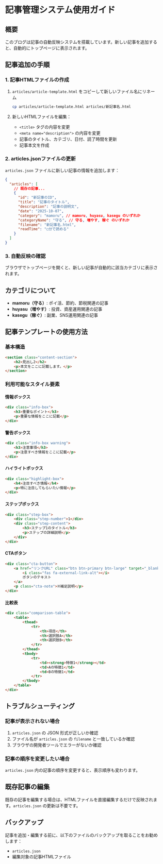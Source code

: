# 記事管理システム使用ガイド

## 概要

このブログは記事の自動反映システムを搭載しています。新しい記事を追加すると、自動的にトップページに表示されます。

## 記事追加の手順

### 1. 記事HTMLファイルの作成

1. `articles/article-template.html` をコピーして新しいファイル名にリネーム
   ```bash
   cp articles/article-template.html articles/新記事名.html
   ```

2. 新しいHTMLファイルを編集：
   - `<title>` タグの内容を変更
   - `<meta name="description">` の内容を変更
   - 記事のタイトル、カテゴリ、日付、読了時間を更新
   - 記事本文を作成

### 2. articles.jsonファイルの更新

`articles.json` ファイルに新しい記事の情報を追加します：

```json
{
  "articles": [
    // 既存の記事...
    {
      "id": "新記事のID",
      "title": "記事のタイトル",
      "description": "記事の説明文",
      "date": "2025-10-07",
      "category": "mamoru", // mamoru, huyasu, kasegu のいずれか
      "categoryName": "守る", // 守る, 増やす, 稼ぐ のいずれか
      "filename": "新記事名.html",
      "readTime": "○分で読める"
    }
  ]
}
```

### 3. 自動反映の確認

ブラウザでトップページを開くと、新しい記事が自動的に該当カテゴリに表示されます。

## カテゴリについて

- **mamoru（守る）**: ポイ活、節約、節税関連の記事
- **huyasu（増やす）**: 投資、資産運用関連の記事
- **kasegu（稼ぐ）**: 副業、SNS運用関連の記事

## 記事テンプレートの使用方法

### 基本構造

```html
<section class="content-section">
    <h2>見出し2</h2>
    <p>本文をここに記載します。</p>
</section>
```

### 利用可能なスタイル要素

#### 情報ボックス
```html
<div class="info-box">
    <h3>重要なポイント</h3>
    <p>重要な情報をここに記載</p>
</div>
```

#### 警告ボックス
```html
<div class="info-box warning">
    <h3>注意事項</h3>
    <p>注意すべき情報をここに記載</p>
</div>
```

#### ハイライトボックス
```html
<div class="highlight-box">
    <h4>注目すべき情報</h4>
    <p>特に注目してもらいたい情報</p>
</div>
```

#### ステップボックス
```html
<div class="step-box">
    <div class="step-number">1</div>
    <div class="step-content">
        <h3>ステップ1のタイトル</h3>
        <p>ステップの詳細説明</p>
    </div>
</div>
```

#### CTAボタン
```html
<div class="cta-button">
    <a href="リンクURL" class="btn btn-primary btn-large" target="_blank" rel="noopener noreferrer">
        <i class="fas fa-external-link-alt"></i>
        ボタンのテキスト
    </a>
    <p class="cta-note">※補足説明</p>
</div>
```

#### 比較表
```html
<div class="comparison-table">
    <table>
        <thead>
            <tr>
                <th>項目</th>
                <th>選択肢A</th>
                <th>選択肢B</th>
            </tr>
        </thead>
        <tbody>
            <tr>
                <td><strong>特徴1</strong></td>
                <td>Aの特徴1</td>
                <td>Bの特徴1</td>
            </tr>
        </tbody>
    </table>
</div>
```

## トラブルシューティング

### 記事が表示されない場合

1. `articles.json` の JSON 形式が正しいか確認
2. ファイル名が `articles.json` の `filename` と一致しているか確認
3. ブラウザの開発者ツールでエラーがないか確認

### 記事の順序を変更したい場合

`articles.json` 内の記事の順序を変更すると、表示順序も変わります。

## 既存記事の編集

既存の記事を編集する場合は、HTMLファイルを直接編集するだけで反映されます。`articles.json` の更新は不要です。

## バックアップ

記事を追加・編集する前に、以下のファイルのバックアップを取ることをお勧めします：
- `articles.json`
- 編集対象の記事HTMLファイル

